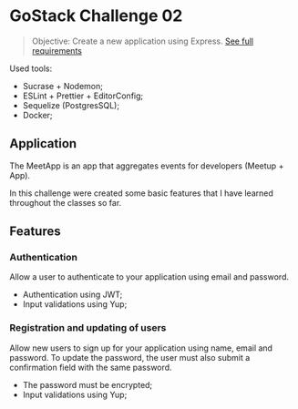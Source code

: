 # GoStack Challenge 02

> Objective: Create a new application using Express. [See full requirements](https://github.com/Rocketseat/bootcamp-gostack-desafio-02 "See full requirements")

Used tools:
- Sucrase + Nodemon;
- ESLint + Prettier + EditorConfig;
- Sequelize (PostgresSQL);
- Docker;

## Application
The MeetApp is an app  that aggregates events for developers (Meetup + App).

In this challenge were created some basic features that I have learned throughout the classes so far.

## Features

### Authentication
Allow a user to authenticate to your application using email and password.
- Authentication using JWT;
- Input validations using Yup;

### Registration and updating of users
Allow new users to sign up for your application using name, email and password. To update the password, the user must also submit a confirmation field with the same password.
- The password must be encrypted;
- Input validations using Yup;
